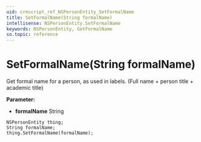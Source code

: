 ```yaml
---
uid: crmscript_ref_NSPersonEntity_SetFormalName
title: SetFormalName(String formalName)
intellisense: NSPersonEntity.SetFormalName
keywords: NSPersonEntity, GetFormalName
so.topic: reference
---
```


# SetFormalName(String formalName)

Get formal name for a person, as used in labels. (Full name + person title + academic title)

**Parameter:** 
* **formalName** String

```crmscript
NSPersonEntity thing;
String formalName;
thing.SetFormalName(formalName);
```

